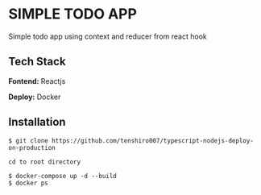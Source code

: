 # SIMPLE TODO APP
Simple todo app using context and reducer from  react hook

## Tech Stack

**Fontend:** Reactjs

**Deploy:** Docker

## Installation
```
$ git clone https://github.com/tenshiro007/typescript-nodejs-deploy-on-production

cd to root directory

$ docker-compose up -d --build
$ docker ps
```